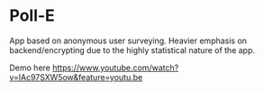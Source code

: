 # Poll-E

App based on anonymous user surveying.  Heavier emphasis on backend/encrypting due to the highly statistical nature of the app.




Demo here
https://www.youtube.com/watch?v=lAc97SXW5ow&feature=youtu.be
